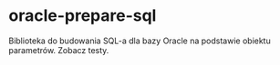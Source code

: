 # oracle-prepare-sql

Biblioteka do budowania SQL-a dla bazy Oracle na podstawie obiektu parametrów.
Zobacz testy.
